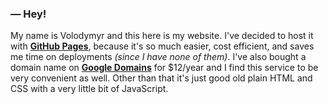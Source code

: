 ### — Hey!

My name is Volodymyr and this here is my website. I've decided to host it with [**GitHub Pages**](https://pages.github.com/), because it's so much easier, cost efficient, and saves me time on deployments _(since I have none of them)_. I've also bought a domain name on [**Google Domains**](https://domains.google/) for $12/year and I find this service to be very convenient as well. Other than that it's just good old plain HTML and CSS with a very little bit of JavaScript.
